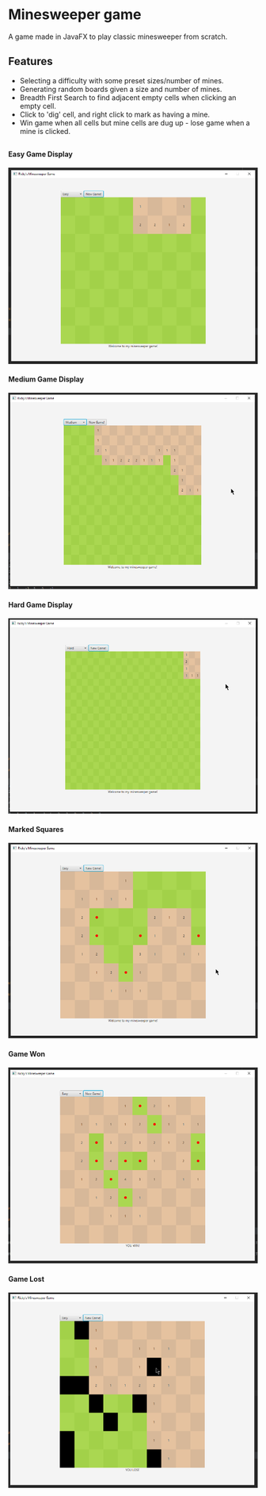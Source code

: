 # Minesweeper game

A game made in JavaFX to play classic minesweeper from scratch. 

## Features

- Selecting a difficulty with some preset sizes/number of mines.
- Generating random boards given a size and number of mines.
- Breadth First Search to find adjacent empty cells when clicking an empty cell.
- Click to 'dig' cell, and right click to mark as having a mine.
- Win game when all cells but mine cells are dug up - lose game when a mine is clicked.

## 
#### Easy Game Display
![Easy Display](images/EasyDisplay.png?raw=true)
#### Medium Game Display
![Medium Display](images/MediumDisplay.png?raw=true)
#### Hard Game Display
![Hard Display](images/HardDisplay.png?raw=true)
#### Marked Squares
![Marked Squares](images/MarkedSquares.png?raw=true)
#### Game Won
![Game Won](images/GameWonDisplay.png?raw=true)
#### Game Lost
![Game Lost](images/GameLoseDisplay.png?raw=true)